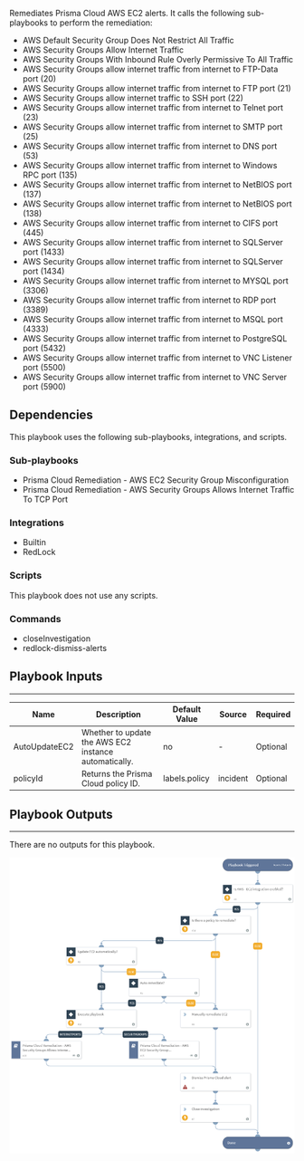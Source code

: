 Remediates Prisma Cloud AWS EC2 alerts.  It calls the following sub-playbooks to perform the remediation:
- AWS Default Security Group Does Not Restrict All Traffic
- AWS Security Groups Allow Internet Traffic
- AWS Security Groups With Inbound Rule Overly Permissive To All Traffic
- AWS Security Groups allow internet traffic from internet to FTP-Data port (20)
- AWS Security Groups allow internet traffic from internet to FTP port (21)
- AWS Security Groups allow internet traffic to SSH port (22)
- AWS Security Groups allow internet traffic from internet to Telnet port (23)
- AWS Security Groups allow internet traffic from internet to SMTP port (25)
- AWS Security Groups allow internet traffic from internet to DNS port (53)
- AWS Security Groups allow internet traffic from internet to Windows RPC port (135)
- AWS Security Groups allow internet traffic from internet to NetBIOS port (137)
- AWS Security Groups allow internet traffic from internet to NetBIOS port (138)
- AWS Security Groups allow internet traffic from internet to CIFS port (445)
- AWS Security Groups allow internet traffic from internet to SQLServer port (1433)
- AWS Security Groups allow internet traffic from internet to SQLServer port (1434)
- AWS Security Groups allow internet traffic from internet to MYSQL port (3306)
- AWS Security Groups allow internet traffic from internet to RDP port (3389)
- AWS Security Groups allow internet traffic from internet to MSQL port (4333)
- AWS Security Groups allow internet traffic from internet to PostgreSQL port (5432)
- AWS Security Groups allow internet traffic from internet to VNC Listener port (5500)
- AWS Security Groups allow internet traffic from internet to VNC Server port (5900)


## Dependencies
This playbook uses the following sub-playbooks, integrations, and scripts.

### Sub-playbooks
* Prisma Cloud Remediation - AWS EC2 Security Group Misconfiguration
* Prisma Cloud Remediation - AWS Security Groups Allows Internet Traffic To TCP Port

### Integrations
* Builtin
* RedLock

### Scripts
This playbook does not use any scripts.

### Commands
* closeInvestigation
* redlock-dismiss-alerts

## Playbook Inputs
---

| **Name** | **Description** | **Default Value** | **Source** | **Required** |
| --- | --- | --- | --- | --- |
| AutoUpdateEC2 | Whether to update the AWS EC2 instance automatically. | no | - | Optional |
| policyId | Returns the Prisma Cloud policy ID. | labels.policy | incident | Optional |

## Playbook Outputs
---
There are no outputs for this playbook.

![PCR_AWS_EC2_Instance_Misconfig](https://github.com/demisto/content/blob/1bdd5229392bd86f0cc58265a24df23ee3f7e662/docs/images/playbooks/PCR_AWS_EC2_Instance_Misconfig.png)
